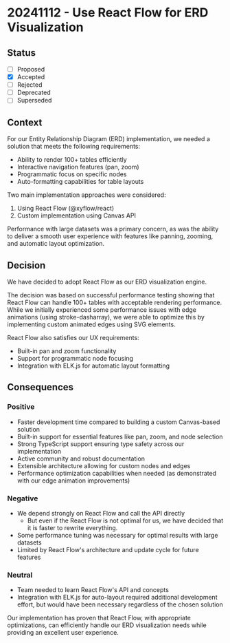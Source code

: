# 20241112 - Use React Flow for ERD Visualization

## Status

- [ ] Proposed
- [x] Accepted
- [ ] Rejected
- [ ] Deprecated
- [ ] Superseded

## Context

For our Entity Relationship Diagram (ERD) implementation, we needed a solution that meets the following requirements:

- Ability to render 100+ tables efficiently
- Interactive navigation features (pan, zoom)
- Programmatic focus on specific nodes
- Auto-formatting capabilities for table layouts

Two main implementation approaches were considered:

1. Using React Flow (@xyflow/react)
2. Custom implementation using Canvas API

Performance with large datasets was a primary concern, as was the ability to deliver a smooth user experience with features like panning, zooming, and automatic layout optimization.

## Decision

We have decided to adopt React Flow as our ERD visualization engine.

The decision was based on successful performance testing showing that React Flow can handle 100+ tables with acceptable rendering performance. While we initially experienced some performance issues with edge animations (using stroke-dasharray), we were able to optimize this by implementing custom animated edges using SVG elements.

React Flow also satisfies our UX requirements:

- Built-in pan and zoom functionality
- Support for programmatic node focusing
- Integration with ELK.js for automatic layout formatting

## Consequences

### Positive

- Faster development time compared to building a custom Canvas-based solution
- Built-in support for essential features like pan, zoom, and node selection
- Strong TypeScript support ensuring type safety across our implementation
- Active community and robust documentation
- Extensible architecture allowing for custom nodes and edges
- Performance optimization capabilities when needed (as demonstrated with our edge animation improvements)

### Negative

- We depend strongly on React Flow and call the API directly
  - But even if the React Flow is not optimal for us, we have decided that it is faster to rewrite everything.
- Some performance tuning was necessary for optimal results with large datasets
- Limited by React Flow's architecture and update cycle for future features

### Neutral

- Team needed to learn React Flow's API and concepts
- Integration with ELK.js for auto-layout required additional development effort, but would have been necessary regardless of the chosen solution

Our implementation has proven that React Flow, with appropriate optimizations, can efficiently handle our ERD visualization needs while providing an excellent user experience.
